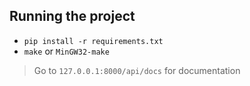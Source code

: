 ## Running the project

-   `pip install -r requirements.txt`
-   `make` or `MinGW32-make`

> Go to `127.0.0.1:8000/api/docs` for documentation
